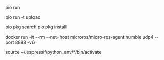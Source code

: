 pio run

pio run -t upload

pio pkg search
pio pkg install

docker run -it --rm --net=host microros/micro-ros-agent:humble udp4 --port 8888 -v6

source ~/.espressif/python_env/*/bin/activate
